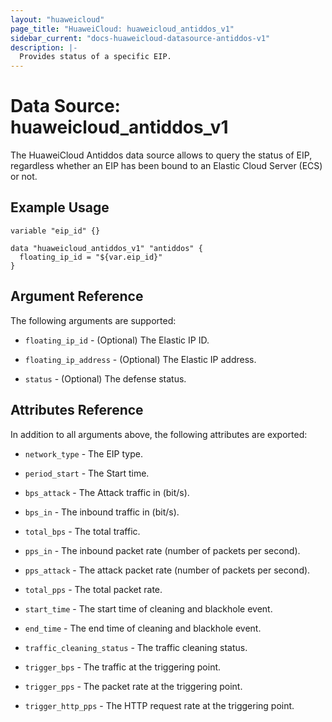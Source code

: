 ```yaml
---
layout: "huaweicloud"
page_title: "HuaweiCloud: huaweicloud_antiddos_v1"
sidebar_current: "docs-huaweicloud-datasource-antiddos-v1"
description: |-
  Provides status of a specific EIP.
---
```


# Data Source: huaweicloud_antiddos_v1

The HuaweiCloud Antiddos data source allows to query the status of EIP, regardless whether an EIP has been bound to an Elastic Cloud Server (ECS) or not.

## Example Usage

```hcl
variable "eip_id" {}

data "huaweicloud_antiddos_v1" "antiddos" {
  floating_ip_id = "${var.eip_id}"
}

```

## Argument Reference
The following arguments are supported:

* `floating_ip_id` - (Optional) The Elastic IP ID.

* `floating_ip_address` - (Optional) The Elastic IP address.

* `status` - (Optional) The defense status.

## Attributes Reference

In addition to all arguments above, the following attributes are exported:

* `network_type` - The EIP type.

* `period_start` - The Start time.

* `bps_attack` - The Attack traffic in (bit/s).

* `bps_in` - The inbound traffic in (bit/s).

* `total_bps` - The total traffic.

* `pps_in` - The inbound packet rate (number of packets per second).

* `pps_attack` - The attack packet rate (number of packets per second).

* `total_pps` - The total packet rate.

* `start_time` - The start time of cleaning and blackhole event.

* `end_time` - The end time of cleaning and blackhole event.

* `traffic_cleaning_status` - The traffic cleaning status.

* `trigger_bps` - The traffic at the triggering point.

* `trigger_pps` - The packet rate at the triggering point.

* `trigger_http_pps` - The HTTP request rate at the triggering point.

